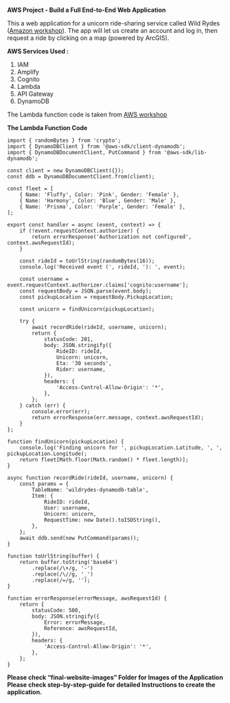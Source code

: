 **AWS Project - Build a Full End-to-End Web Application**

This a web application for a unicorn ride-sharing service called Wild Rydes ([Amazon workshop](https://aws.amazon.com/serverless-workshops)). The app will let us create an account and log in, then request a ride by clicking on a map (powered by ArcGIS).

**AWS Services Used :**
1. IAM
2. Amplify
3. Cognito
4. Lambda
5. API Gateway
6. DynamoDB

The Lambda function code is taken from [AWS workshop](https://aws.amazon.com/getting-started/hands-on/build-serverless-web-app-lambda-apigateway-s3-dynamodb-cognito/module-3/ )

**The Lambda Function Code**

```
import { randomBytes } from 'crypto';
import { DynamoDBClient } from '@aws-sdk/client-dynamodb';
import { DynamoDBDocumentClient, PutCommand } from '@aws-sdk/lib-dynamodb';

const client = new DynamoDBClient({});
const ddb = DynamoDBDocumentClient.from(client);

const fleet = [
    { Name: 'Fluffy', Color: 'Pink', Gender: 'Female' },
    { Name: 'Harmony', Color: 'Blue', Gender: 'Male' },
    { Name: 'Prisma', Color: 'Purple', Gender: 'Female' },
];

export const handler = async (event, context) => {
    if (!event.requestContext.authorizer) {
        return errorResponse('Authorization not configured', context.awsRequestId);
    }

    const rideId = toUrlString(randomBytes(16));
    console.log('Received event (', rideId, '): ', event);

    const username = event.requestContext.authorizer.claims['cognito:username'];
    const requestBody = JSON.parse(event.body);
    const pickupLocation = requestBody.PickupLocation;

    const unicorn = findUnicorn(pickupLocation);

    try {
        await recordRide(rideId, username, unicorn);
        return {
            statusCode: 201,
            body: JSON.stringify({
                RideID: rideId,
                Unicorn: unicorn,
                Eta: '30 seconds',
                Rider: username,
            }),
            headers: {
                'Access-Control-Allow-Origin': '*',
            },
        };
    } catch (err) {
        console.error(err);
        return errorResponse(err.message, context.awsRequestId);
    }
};

function findUnicorn(pickupLocation) {
    console.log('Finding unicorn for ', pickupLocation.Latitude, ', ', pickupLocation.Longitude);
    return fleet[Math.floor(Math.random() * fleet.length)];
}

async function recordRide(rideId, username, unicorn) {
    const params = {
        TableName: 'wildrydes-dynamodb-table',
        Item: {
            RideID: rideId,
            User: username,
            Unicorn: unicorn,
            RequestTime: new Date().toISOString(),
        },
    };
    await ddb.send(new PutCommand(params));
}

function toUrlString(buffer) {
    return buffer.toString('base64')
        .replace(/\+/g, '-')
        .replace(/\//g, '_')
        .replace(/=/g, '');
}

function errorResponse(errorMessage, awsRequestId) {
    return {
        statusCode: 500,
        body: JSON.stringify({
            Error: errorMessage,
            Reference: awsRequestId,
        }),
        headers: {
            'Access-Control-Allow-Origin': '*',
        },
    };
}
```

**Please check “final-website-images” Folder for Images of the Application**
**Please check step-by-step-guide for detailed Instructions to create the application.**
